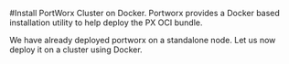 #Install PortWorx Cluster on Docker. Portworx provides a Docker based installation utility to help deploy the PX OCI bundle. 

We have already deployed portworx on a standalone node. Let us now deploy it on a cluster using Docker. 
